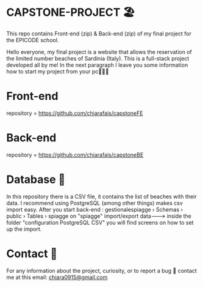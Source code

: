 # CAPSTONE-PROJECT 🏖️
 This repo contains Front-end (zip) & Back-end (zip) of my final project for the EPICODE school.
 
 Hello everyone, my final project is a website that allows the reservation of the limited number beaches of Sardinia (Italy). 
 This is a full-stack project developed all by me! In the next paragraph I leave you some information how to start my project from your pc👩🏻‍💻
 
 
# Front-end
repository = https://github.com/chiarafais/capstoneFE

# Back-end 
repository = https://github.com/chiarafais/capstoneBE

# Database 💾
In this repository there is a CSV file, it contains the list of beaches with their data.
I recommend using PostgreSQL (among other things) makes csv import easy.
After you start back-end :
gestionalespiagge › Schemas › public › Tables › spiagge
on "spiagge" import/export data---> inside the folder "configuration PostgreSQL CSV" you will find screens on how to set up the import.


# Contact 📨
 For any information about the project, curiosity, or to report a bug 🐞 contact me at this email: chiara0915@gmail.com

